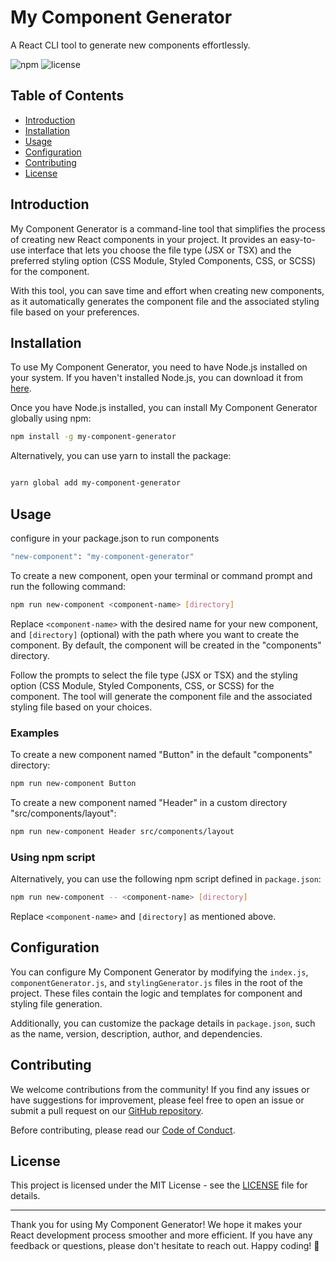 # My Component Generator

A React CLI tool to generate new components effortlessly.

![npm](https://img.shields.io/npm/v/my-component-generator?color=blue) ![license](https://img.shields.io/npm/l/my-component-generator)

## Table of Contents

- [Introduction](#introduction)
- [Installation](#installation)
- [Usage](#usage)
- [Configuration](#configuration)
- [Contributing](#contributing)
- [License](#license)

## Introduction

My Component Generator is a command-line tool that simplifies the process of creating new React components in your project. It provides an easy-to-use interface that lets you choose the file type (JSX or TSX) and the preferred styling option (CSS Module, Styled Components, CSS, or SCSS) for the component.

With this tool, you can save time and effort when creating new components, as it automatically generates the component file and the associated styling file based on your preferences.

## Installation

To use My Component Generator, you need to have Node.js installed on your system. If you haven't installed Node.js, you can download it from [here](https://nodejs.org/).

Once you have Node.js installed, you can install My Component Generator globally using npm:

```bash
npm install -g my-component-generator
```

Alternatively, you can use yarn to install the package:

```bash

yarn global add my-component-generator
```

## Usage

configure in your package.json to run components

```bash
"new-component": "my-component-generator"
```

To create a new component, open your terminal or command prompt and run the following command:

```bash
npm run new-component <component-name> [directory]
```

Replace `<component-name>` with the desired name for your new component, and `[directory]` (optional) with the path where you want to create the component. By default, the component will be created in the "components" directory.

Follow the prompts to select the file type (JSX or TSX) and the styling option (CSS Module, Styled Components, CSS, or SCSS) for the component. The tool will generate the component file and the associated styling file based on your choices.

### Examples

To create a new component named "Button" in the default "components" directory:

```bash
npm run new-component Button
```

To create a new component named "Header" in a custom directory "src/components/layout":

```bash
npm run new-component Header src/components/layout
```

### Using npm script

Alternatively, you can use the following npm script defined in `package.json`:

```bash
npm run new-component -- <component-name> [directory]
```

Replace `<component-name>` and `[directory]` as mentioned above.

## Configuration

You can configure My Component Generator by modifying the `index.js`, `componentGenerator.js`, and `stylingGenerator.js` files in the root of the project. These files contain the logic and templates for component and styling file generation.

Additionally, you can customize the package details in `package.json`, such as the name, version, description, author, and dependencies.

## Contributing

We welcome contributions from the community! If you find any issues or have suggestions for improvement, please feel free to open an issue or submit a pull request on our [GitHub repository](https://github.com/imranhrafi/component-generator).

Before contributing, please read our [Code of Conduct](CODE_OF_CONDUCT.md).

## License

This project is licensed under the MIT License - see the [LICENSE](LICENSE) file for details.

---

Thank you for using My Component Generator! We hope it makes your React development process smoother and more efficient. If you have any feedback or questions, please don't hesitate to reach out. Happy coding! 🚀
